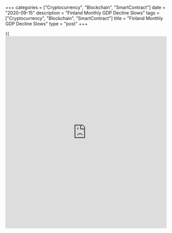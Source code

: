 +++
categories = ["Cryptocurrency", "Blockchain", "SmartContract"]
date = "2020-09-15"
description = "Finland Monthly GDP Decline Slows"
tags = ["Cryptocurrency", "Blockchain", "SmartContract"]
title = "Finland Monthly GDP Decline Slows"
type = "post"
+++

{{<iframe id="large-banner" src="https://www.bounty.group/#slide=20.0" width="100%" height="600" scrolling="no" style="border: 0px solid rgb(216, 221, 230); border-radius: 3px;">}}

Finland's economic output fell at a softer rate, while industrial
turnover declined at a faster pace in July, data from Statistics Finland
showed on Tuesday.

Output of the national [economy][1] fell a working-day adjusted 2.8
percent year-on-year in July, after a 4.2 percent decline in June, which
was revised from a 4.8 percent fall.

On a seasonally adjusted basis, output rose 0.9 percent monthly in July.

Data showed that the primary production increased around 9.0 percent in
July. Secondary and services production declined by about 5.0 percent
and 3.0 percent, respectively, from the previous year.

Separate data from the statistical office showed that the industrial
production declined 10.3 percent annually in July, following a 7.9
percent fall in June.

Turnover of forest industry declined the most, by 19.2 percent yearly in
July, and that of electricity, gas, steam and air conditioning supply
fell 16.7 percent.

Manufacturing turnover decreased 9.2 percent and mining and quarrying
declined 6.0 percent.

On a monthly basis, industrial turnover fell a seasonally adjusted 1.5
percent in July, after a 1.0 percent rise in the prior month.

For comments and feedback [contact](https://www.playgroundfx.com/contact/): editorial@rtt[news](https://www.letsplayfx.com/blog/forex-news-website/).com

[Economic News][1]

 **What parts of the world are seeing the best (and worst) economic
performances lately? Click[here][2] to check out our [Econ Scorecard][2]
and find out! See up-to-the-moment [ranking](https://www.playgroundfx.com/blog/crypto-exchange-ranking/)s for the best and worst
performers in [GDP][3], [unemployment rate][4], [inflation][2] and much
more.**

   1. www.rtt[news](https://www.letsplayfx.com/blog/forex-news-website/).com/Content/EconomicNews.aspx
   2. www.rtt[news](https://www.letsplayfx.com/blog/forex-news-website/).com/economic-scorecard/world-rank/CPI/highest-performance.aspx
   3. www.rtt[news](https://www.letsplayfx.com/blog/forex-news-website/).com/economic-scorecard/world-rank/GDP/highest-performance.aspx
   4. www.rtt[news](https://www.letsplayfx.com/blog/forex-news-website/).com/economic-scorecard/world-rank/unemployment-rate/lowest-performance.aspx